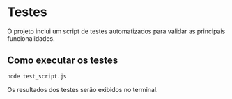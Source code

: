 # Testes

O projeto inclui um script de testes automatizados para validar as principais funcionalidades.

## Como executar os testes

```bash
node test_script.js
```

Os resultados dos testes serão exibidos no terminal.
